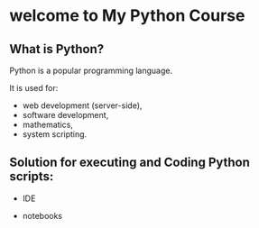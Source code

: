 # welcome to My Python Course

## What is Python?
Python is a popular programming language. 

It is used for:

- web development (server-side),
- software development,
- mathematics,
- system scripting.


## Solution for executing and Coding Python scripts:
- IDE 

- notebooks

